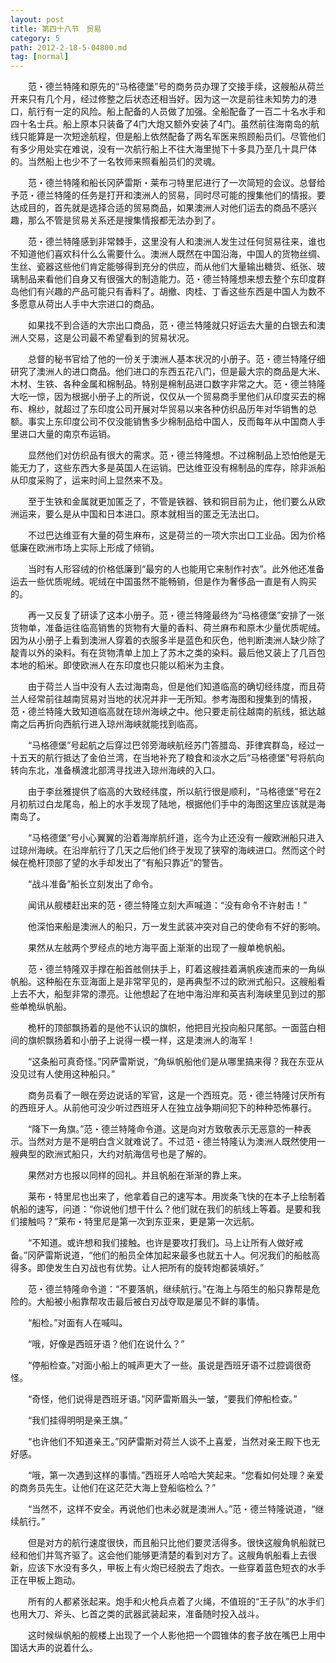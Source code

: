 ```yaml
---
layout: post
title: 第四十八节　贸易
category: 5
path: 2012-2-18-5-04800.md
tag: [normal]
---
```


　　范・德兰特隆和原先的“马格德堡”号的商务员办理了交接手续，这艘船从荷兰开来只有几个月，经过修整之后状态还相当好。因为这一次是前往未知势力的港口，航行有一定的风险。船上配备的人员做了加强。全船配备了一百二十名水手和四十名士兵。船上原本只装备了4门大炮又额外安装了4门。虽然前往海南岛的航线只能算是一次短途航程，但是船上依然配备了两名军医来照顾船员们。尽管他们有多少用处实在难说，没有一次航行船上不往大海里抛下十多具乃至几十具尸体的。当然船上也少不了一名牧师来照看船员们的灵魂。

　　范・德兰特隆和船长冈萨雷斯・莱布刁特里尼进行了一次简短的会议。总督给予范・德兰特隆的任务是打开和澳洲人的贸易，同时尽可能的搜集他们的情报。要达成目的，首先就是选择合适的贸易商品，如果澳洲人对他们运去的商品不感兴趣，那么不管是贸易关系还是搜集情报都无法办到了。

　　范・德兰特隆感到非常棘手，这里没有人和澳洲人发生过任何贸易往来，谁也不知道他们喜欢科什么么需要什么。澳洲人既然在中国沿海，中国人的货物丝绸、生丝、瓷器这些他们肯定能够得到充分的供应，而从他们大量输出糖货、纸张、玻璃制品来看他们自身又有很强大的制造能力。范・德兰特隆想来想去整个东印度群岛他们有兴趣的产品可能只有香料了。胡撤、肉桂、丁香这些东西是中国人为数不多愿意从荷出人手中大宗进口的商品。

　　如果找不到合适的大宗出口商品，范・德兰特隆就只好运去大量的白银去和澳洲人交易，这是公司最不希望看到的贸易状况。

　　总督的秘书官给了他的一份关于澳洲人基本状况的小册子。范・德兰特隆仔细研究了澳洲人的进口商品。他们进口的东西五花八门，但是最大宗的商品是大米、木材、生铁、各种金属和棉制品。特别是棉制品进口数字非常之大。范・德兰特隆大吃一惊，因为根据小册子上的所说，仅仅从一个贸易商手里他们从印度买去的棉布、棉纱，就超过了东印度公司开展对华贸易以来各种仿织品历年对华销售的总额。事实上东印度公司不仅没能销售多少棉制品给中国人，反而每年从中国商人手里进口大量的南京布运销。

　　显然他们对仿织品有很大的需求。范・德兰特隆想。不过棉制品上恐怕他是无能无力了，这些东西大多是英国人在运销。巴达维亚没有棉制品的库存，除非派船从印度采购了，运来时间上显然来不及。

　　至于生铁和金属就更加匿乏了，不管是铁器、铁和铜目前为止，他们要么从欧洲运来，要么是从中国和日本进口。原本就相当的匿乏无法出口。

　　不过巴达维亚有大量的荷生麻布，这是荷兰的一项大宗出口工业品。因为价格低廉在欧洲市场上实际上形成了倾销。

　　当时有人形容绒的价格低廉到“最穷的人也能用它来制作衬衣”。此外他还准备运去一些优质呢绒。呢绒在中国虽然不能畅销，但是作为奢侈品一直是有人购买的。

　　再一又反复了研读了这本小册子。范・德兰特隆最终为“马格德堡”安排了一张货物单，准备运往临高销售的货物有大量的香料、荷兰麻布和原木少量优质呢绒。因为从小册子上看到澳洲人穿着的衣服多半是蓝色和灰色，他判断澳洲人缺少除了靛青以外的染料。有在货物清单上加上了苏木之类的染料。最后他又装上了几百包本地的稻米。即使欧洲人在东印度也只能以稻米为主食。

　　由于荷兰人当中没有人去过海南岛，但是他们知道临高的确切经纬度，而且荷兰人经常前往越南贸易对当地的状况并非一无所知。参考海图和搜集到的情报，范・德兰特隆大致知道临高就在琼州海峡之中。他只要走前往越南的航线，抵达越南之后再折向西航行进入琼州海峡就能找到临高。

　　“马格德堡”号起航之后穿过巴邻旁海峡航经苏门答腊岛、菲律宾群岛，经过一十五天的航行抵达了金伯兰湾，在当地补充了粮食和淡水之后“马格德堡”号将航向转向东北，准备横渡北部湾寻找进入琼州海峡的入口。

　　由于李丝雅提供了临高的大致经纬度，所以航行很是顺利，“马格德堡”号在2月初航过白龙尾岛，船上的水手发现了陆地，根据他们手中的海图这里应该就是海南岛了。

　　“马格德堡”号小心翼翼的沿着海岸航纤道，迄今为止还没有一艘欧洲船只进入过琼州海峡。在沿岸航行了几天之后他们终于发现了狭窄的海峡进口。然而这个时候在桅杆顶部了望的水手却发出了“有船只靠近”的警告。

　　“战斗准备”船长立刻发出了命令。

　　闻讯从舰楼赶出来的范・德兰特隆立刻大声喊道：“没有命令不许射击！”

　　他深怕来船是澳洲人的船只，万一发生武装冲突对自己的使命有不好的影响。

　　果然从左舷两个罗经点的地方海平面上渐渐的出现了一艘单桅帆船。

　　范・德兰特隆双手撑在船首舷侧扶手上，盯着这艘挂着满帆疾速而来的一角纵帆船。这种船在东亚海面上是非常罕见的，是再典型不过的欧洲式船只。这艘船看上去不大，船型非常的漂亮。让他想起了在地中海沿岸和英吉利海峡里见到过的那些单桅纵帆船。

　　桅杆的顶部飘扬着的是他不认识的旗帜，他把目光投向船只尾部。一面蓝白相间的旗帜飘扬着和小册子上说得一模一样，这是澳洲人的海军！

　　“这条船可真奇怪。”冈萨雷斯说，“角纵帆船他们是从哪里搞来得？我在东亚从没见过有人使用这种船只。”

　　商务员看了一眼在旁边说话的军官，这是一个西班克。范・德兰特隆讨厌所有的西班牙人。从前他可没少听过西班牙人在独立战争期间犯下的种种恐怖暴行。

　　“降下一角旗。”范・德兰特隆命令道。这是向对方致敬表示无恶意的一种表示。当然对方是不是明白含义就难说了。不过范・德兰特隆认为澳洲人既然使用一艘典型的欧洲式船只，大约对航海信号也是了解的。

　　果然对方也报以同样的回礼。并且帆船在渐渐的靠上来。

　　莱布・特里尼也出来了，他拿着自己的速写本。用炭条飞快的在本子上绘制着帆船的速写，问道：“你说他们想干什么？他们就在我们的航线上等着。是要和我们接触吗？”莱布・特里尼是第一次到东亚来，更是第一次远航。

　　“不知道。或许想和我们接触。也许是要攻打我们。马上让所有人做好戒备。”冈萨雷斯说道，“他们的船员全体加起来最多也就五十人。何况我们的船舷高得多。即使发生白刃战也有优势。让人把所有的旋转炮都装填好。”

　　范・德兰特隆命令道：“不要落帆，继续航行。”在海上与陌生的船只靠帮是危险的。大船被小船靠帮攻击最后被白刃战夺取是屡见不鲜的事情。

　　“船检。”对面有人在喊叫。

　　“哦，好像是西班牙语？他们在说什么？”

　　“停船检查。”对面小船上的喊声更大了一些。虽说是西班牙语不过腔调很奇怪。

　　“奇怪，他们说得是西班牙语。”冈萨雷斯眉头一皱，“要我们停船检查。”

　　“我们挂得明明是亲王旗。”

　　“也许他们不知道亲王。”冈萨雷斯对荷兰人谈不上喜爱，当然对亲王殿下也无好感。

　　“哦，第一次遇到这样的事情。”西班牙人哈哈大笑起来。“您看如何处理？亲爱的商务员先生。让他们在这茫茫大海上登船临检么？”

　　“当然不，这样不安全。再说他们也未必就是澳洲人。”范・德兰特隆说道，“继续航行。”

　　但是对方的航行速度很快，而且船只比他们要灵活得多。很快这艘角帆船就已经和他们并驾齐驱了。这会他们能够更清楚的看到对方了。这艘角帆船看上去很新，应该下水没有多久，甲板上有火炮已经脱去了炮衣。一些穿着蓝色短衣的水手正在甲板上跑动。

　　所有的人都紧张起来。炮手和火枪兵点着了火绳，不值班的“王子队”的水手们也用大刀、斧头、匕首之类的武器武装起来，准备随时投入战斗。

　　这时候纵帆船的舰楼上出现了一个人影他把一个圆锥体的套子放在嘴巴上用中国话大声的说着什么。